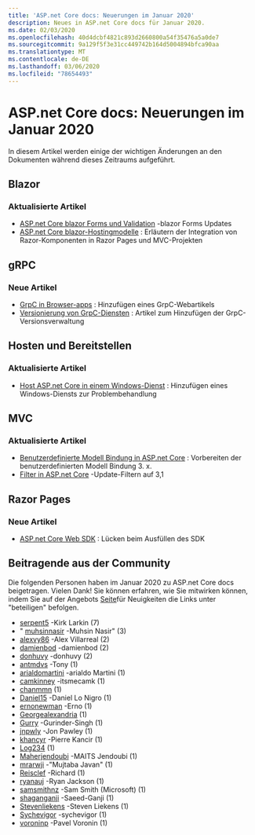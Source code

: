 ```yaml
---
title: 'ASP.net Core docs: Neuerungen im Januar 2020'
description: Neues in ASP.net Core docs für Januar 2020.
ms.date: 02/03/2020
ms.openlocfilehash: 40d4dcbf4821c893d2660800a54f35476a5a0de7
ms.sourcegitcommit: 9a129f5f3e31cc449742b164d5004894bfca90aa
ms.translationtype: MT
ms.contentlocale: de-DE
ms.lasthandoff: 03/06/2020
ms.locfileid: "78654493"
---
```

# <a name="aspnet-core-docs-whats-new-for-january-2020"></a>ASP.net Core docs: Neuerungen im Januar 2020

In diesem Artikel werden einige der wichtigen Änderungen an den Dokumenten während dieses Zeitraums aufgeführt.

## <a name="blazor"></a>Blazor

### <a name="updated-articles"></a>Aktualisierte Artikel

- [ASP.net Core blazor Forms und Validation](../blazor/forms-validation.md) -blazor Forms Updates
- [ASP.net Core blazor-Hostingmodelle](../blazor/hosting-models.md) : Erläutern der Integration von Razor-Komponenten in Razor Pages und MVC-Projekten

## <a name="grpc"></a>gRPC

### <a name="new-articles"></a>Neue Artikel

- [GrpC in Browser-apps](../grpc/browser.md) : Hinzufügen eines GrpC-Webartikels
- [Versionierung von GrpC-Diensten](../grpc/versioning.md) : Artikel zum Hinzufügen der GrpC-Versionsverwaltung

## <a name="hosting-and-deployment"></a>Hosten und Bereitstellen

### <a name="updated-articles"></a>Aktualisierte Artikel

- [Host ASP.net Core in einem Windows-Dienst](../host-and-deploy/windows-service.md) : Hinzufügen eines Windows-Diensts zur Problembehandlung

## <a name="mvc"></a>MVC

### <a name="updated-articles"></a>Aktualisierte Artikel

- [Benutzerdefinierte Modell Bindung in ASP.net Core](../mvc/advanced/custom-model-binding.md) : Vorbereiten der benutzerdefinierten Modell Bindung 3. x.
- [Filter in ASP.net Core](../mvc/controllers/filters.md) -Update-Filtern auf 3,1

## <a name="razor-pages"></a>Razor Pages

### <a name="new-articles"></a>Neue Artikel

- [ASP.net Core Web SDK](../razor-pages/web-sdk.md) : Lücken beim Ausfüllen des SDK

## <a name="community-contributors"></a>Beitragende aus der Community

Die folgenden Personen haben im Januar 2020 zu ASP.net Core docs beigetragen. Vielen Dank! Sie können erfahren, wie Sie mitwirken können, indem Sie auf der Angebots [Seite](index.yml)für Neuigkeiten die Links unter "beteiligen" befolgen.

- [serpent5](https://github.com/serpent5) -Kirk Larkin (7)
- " [muhsinnasir](https://github.com/mohsinnasir) -Muhsin Nasir" (3)
- [alexvy86](https://github.com/alexvy86) -Alex Villarreal (2)
- [damienbod](https://github.com/damienbod) -damienbod (2)
- [donhuvy](https://github.com/donhuvy) -donhuvy (2)
- [antmdvs](https://github.com/antmdvs) -Tony (1)
- [arialdomartini](https://github.com/arialdomartini) -arialdo Martini (1)
- [camkinney](https://github.com/camkinney) -itsmecamk (1)
- [chanmmn](https://github.com/chanmmn) (1)
- [Daniel15](https://github.com/Daniel15) -Daniel Lo Nigro (1)
- [ernonewman](https://github.com/ernonewman) -Erno (1)
- [Georgealexandria](https://github.com/GeorgeAlexandria) (1)
- [Gurry](https://github.com/gurry) -Gurinder-Singh (1)
- [jnpwly](https://github.com/jnpwly) -Jon Pawley (1)
- [khancyr](https://github.com/khancyr) -Pierre Kancir (1)
- [Log234](https://github.com/Log234) (1)
- [Maherjendoubi](https://github.com/MaherJendoubi) -MAITS Jendoubi (1)
- [mrarwji](https://github.com/mrmowji) -"Mujtaba Javan" (1)
- [Reisclef](https://github.com/Reisclef) -Richard (1)
- [ryanauj](https://github.com/ryanauj) -Ryan Jackson (1)
- [samsmithnz](https://github.com/samsmithnz) -Sam Smith (Microsoft) (1)
- [shaganganji](https://github.com/shahabganji) -Saeed-Ganji (1)
- [Stevenliekens](https://github.com/StevenLiekens) -Steven Liekens (1)
- [Sychevigor](https://github.com/SychevIgor) -sychevigor (1)
- [voroninp](https://github.com/voroninp) -Pavel Voronin (1)
